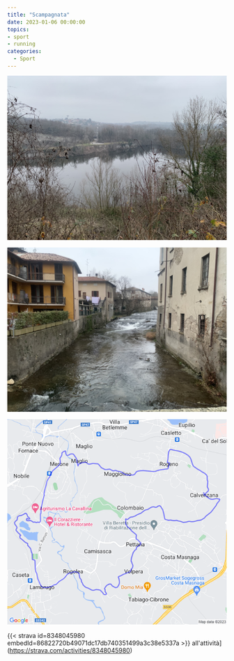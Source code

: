 ```yaml
---
title: "Scampagnata"
date: 2023-01-06 00:00:00
topics:
- sport
- running
categories:
  - Sport
---
```


![](images/IMG_1146.jpg)

![](images/IMG_1149.jpg)

![](images/20230106-activity-map.png)

{{< strava id=8348045980 embedId=86822720b49071dc17db740351499a3c38e5337a >}} all'attività](https://strava.com/activities/8348045980)
